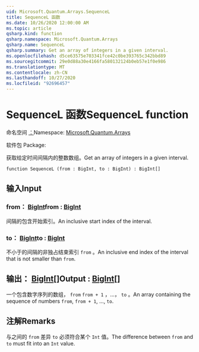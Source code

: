 ```yaml
---
uid: Microsoft.Quantum.Arrays.SequenceL
title: SequenceL 函数
ms.date: 10/26/2020 12:00:00 AM
ms.topic: article
qsharp.kind: function
qsharp.namespace: Microsoft.Quantum.Arrays
qsharp.name: SequenceL
qsharp.summary: Get an array of integers in a given interval.
ms.openlocfilehash: d5ce63575e703341fce42c0be393765c342bbd89
ms.sourcegitcommit: 29e0d88a30e4166fa580132124b0eb57e1f0e986
ms.translationtype: MT
ms.contentlocale: zh-CN
ms.lasthandoff: 10/27/2020
ms.locfileid: "92696457"
---
```

# <a name="sequencel-function"></a><span data-ttu-id="ae824-102">SequenceL 函数</span><span class="sxs-lookup"><span data-stu-id="ae824-102">SequenceL function</span></span>

<span data-ttu-id="ae824-103">命名空间 [：](xref:Microsoft.Quantum.Arrays)</span><span class="sxs-lookup"><span data-stu-id="ae824-103">Namespace: [Microsoft.Quantum.Arrays](xref:Microsoft.Quantum.Arrays)</span></span>

<span data-ttu-id="ae824-104">软件包 [](https://nuget.org/packages/)</span><span class="sxs-lookup"><span data-stu-id="ae824-104">Package: [](https://nuget.org/packages/)</span></span>


<span data-ttu-id="ae824-105">获取给定时间间隔内的整数数组。</span><span class="sxs-lookup"><span data-stu-id="ae824-105">Get an array of integers in a given interval.</span></span>

```qsharp
function SequenceL (from : BigInt, to : BigInt) : BigInt[]
```


## <a name="input"></a><span data-ttu-id="ae824-106">输入</span><span class="sxs-lookup"><span data-stu-id="ae824-106">Input</span></span>

### <a name="from--bigint"></a><span data-ttu-id="ae824-107">from： [BigInt](xref:microsoft.quantum.lang-ref.bigint)</span><span class="sxs-lookup"><span data-stu-id="ae824-107">from : [BigInt](xref:microsoft.quantum.lang-ref.bigint)</span></span>

<span data-ttu-id="ae824-108">间隔的包含开始索引。</span><span class="sxs-lookup"><span data-stu-id="ae824-108">An inclusive start index of the interval.</span></span>


### <a name="to--bigint"></a><span data-ttu-id="ae824-109">to： [BigInt](xref:microsoft.quantum.lang-ref.bigint)</span><span class="sxs-lookup"><span data-stu-id="ae824-109">to : [BigInt](xref:microsoft.quantum.lang-ref.bigint)</span></span>

<span data-ttu-id="ae824-110">不小于的间隔的非独占结束索引 `from` 。</span><span class="sxs-lookup"><span data-stu-id="ae824-110">An inclusive end index of the interval that is not smaller than `from`.</span></span>



## <a name="output--bigint"></a><span data-ttu-id="ae824-111">输出： [BigInt](xref:microsoft.quantum.lang-ref.bigint)[]</span><span class="sxs-lookup"><span data-stu-id="ae824-111">Output : [BigInt](xref:microsoft.quantum.lang-ref.bigint)[]</span></span>

<span data-ttu-id="ae824-112">一个包含数字序列的数组， `from` `from + 1` ，...， `to` 。</span><span class="sxs-lookup"><span data-stu-id="ae824-112">An array containing the sequence of numbers `from`, `from + 1`, ..., `to`.</span></span>

## <a name="remarks"></a><span data-ttu-id="ae824-113">注解</span><span class="sxs-lookup"><span data-stu-id="ae824-113">Remarks</span></span>

<span data-ttu-id="ae824-114">与之间的 `from` 差异 `to` 必须符合某个 `Int` 值。</span><span class="sxs-lookup"><span data-stu-id="ae824-114">The difference between `from` and `to` must fit into an `Int` value.</span></span>